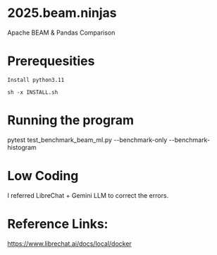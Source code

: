 # 2025.beam.ninjas
Apache BEAM  &amp; Pandas Comparison 

# Prerequesities
```
Install python3.11

sh -x INSTALL.sh
``` 
# Running the program
pytest test_benchmark_beam_ml.py --benchmark-only --benchmark-histogram


# Low Coding
I referred LibreChat + Gemini LLM to correct the errors.

# Reference Links:
https://www.librechat.ai/docs/local/docker
